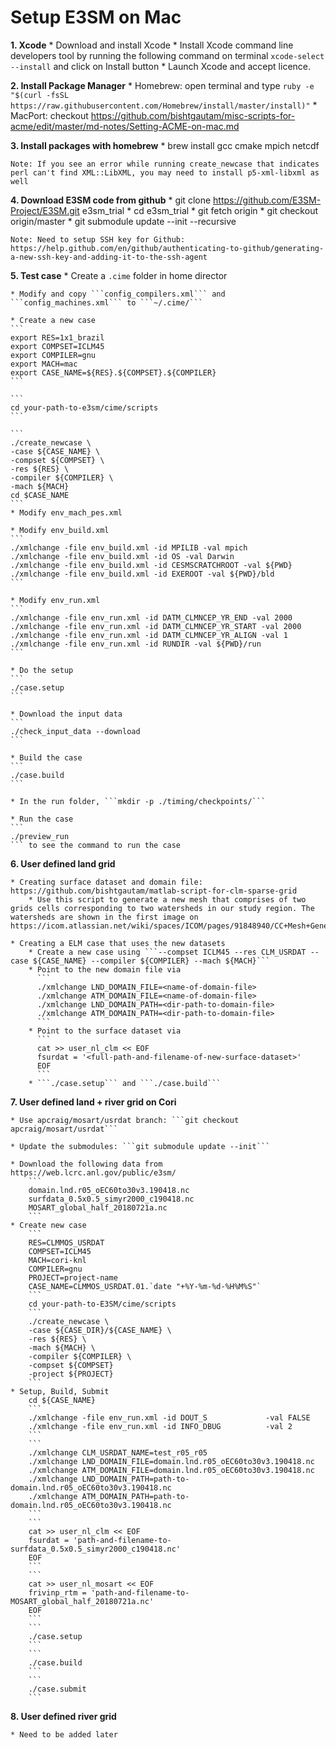 <!--- **Author: Donghui Xu** (<donghui.xu@pnnl.gov>) -->

# Setup E3SM on Mac

**1. Xcode**
	* Download and install Xcode
	* Install Xcode command line developers tool by running the following command on terminal ```xcode-select --install``` and click on Install button
	* Launch Xcode and accept licence.

**2. Install Package Manager**
	* Homebrew: open terminal and type ```ruby -e "$(curl -fsSL https://raw.githubusercontent.com/Homebrew/install/master/install)"```
	* MacPort: checkout https://github.com/bishtgautam/misc-scripts-for-acme/edit/master/md-notes/Setting-ACME-on-mac.md

**3. Install packages with homebrew**
	* brew install gcc cmake mpich netcdf

	Note: If you see an error while running create_newcase that indicates perl can't find XML::LibXML, you may need to install p5-xml-libxml as well

**4. Download E3SM code from github**
	* git clone https://github.com/E3SM-Project/E3SM.git e3sm_trial 
	* cd e3sm_trial
	* git fetch origin
	* git checkout origin/master
	* git submodule update  --init  --recursive

	Note: Need to setup SSH key for Github: https://help.github.com/en/github/authenticating-to-github/generating-a-new-ssh-key-and-adding-it-to-the-ssh-agent

**5. Test case**
	* Create a ```.cime``` folder in home director

	* Modify and copy ```config_compilers.xml``` and ```config_machines.xml``` to ```~/.cime/```

	* Create a new case
	```
	export RES=1x1_brazil
	export COMPSET=ICLM45
	export COMPILER=gnu
	export MACH=mac
	export CASE_NAME=${RES}.${COMPSET}.${COMPILER}
	```

	```
	cd your-path-to-e3sm/cime/scripts
	```

	```
	./create_newcase \
	-case ${CASE_NAME} \
	-compset ${COMPSET} \
	-res ${RES} \
	-compiler ${COMPILER} \
	-mach ${MACH}
	cd $CASE_NAME
	```
	* Modify env_mach_pes.xml

	* Modify env_build.xml
	```
	./xmlchange -file env_build.xml -id MPILIB -val mpich
	./xmlchange -file env_build.xml -id OS -val Darwin
	./xmlchange -file env_build.xml -id CESMSCRATCHROOT -val ${PWD}
	./xmlchange -file env_build.xml -id EXEROOT -val ${PWD}/bld
	```

	* Modify env_run.xml
	```
	./xmlchange -file env_run.xml -id DATM_CLMNCEP_YR_END -val 2000
	./xmlchange -file env_run.xml -id DATM_CLMNCEP_YR_START -val 2000
	./xmlchange -file env_run.xml -id DATM_CLMNCEP_YR_ALIGN -val 1
	./xmlchange -file env_run.xml -id RUNDIR -val ${PWD}/run
	```

	* Do the setup
	```
	./case.setup
	```

	* Download the input data
	```
	./check_input_data --download
	```

	* Build the case
	```
	./case.build
	```

	* In the run folder, ```mkdir -p ./timing/checkpoints/```

	* Run the case
	```
	./preview_run
    ``` to see the command to run the case

**6. User defined land grid**
	
	* Creating surface dataset and domain file: https://github.com/bishtgautam/matlab-script-for-clm-sparse-grid
		* Use this script to generate a new mesh that comprises of two grids cells corresponding to two watersheds in our study region. The watersheds are shown in the first image on https://icom.atlassian.net/wiki/spaces/ICOM/pages/91848940/CC+Mesh+Generation

	* Creating a ELM case that uses the new datasets
		* Create a new case using ```--compset ICLM45 --res CLM_USRDAT --case ${CASE_NAME} --compiler ${COMPILER} --mach ${MACH}```
		* Point to the new domain file via
		  ```
		  ./xmlchange LND_DOMAIN_FILE=<name-of-domain-file>
		  ./xmlchange ATM_DOMAIN_FILE=<name-of-domain-file>
		  ./xmlchange LND_DOMAIN_PATH=<dir-path-to-domain-file>
		  ./xmlchange ATM_DOMAIN_PATH=<dir-path-to-domain-file>
		  ```
		* Point to the surface dataset via
		  ```
		  cat >> user_nl_clm << EOF
		  fsurdat = '<full-path-and-filename-of-new-surface-dataset>'
		  EOF
		  ```
		* ```./case.setup``` and ```./case.build```

**7. User defined land + river grid on Cori**
	
	* Use apcraig/mosart/usrdat branch: ```git checkout apcraig/mosart/usrdat```
	
	* Update the submodules: ```git submodule update --init```

	* Download the following data from https://web.lcrc.anl.gov/public/e3sm/
		```
		domain.lnd.r05_oEC60to30v3.190418.nc
		surfdata_0.5x0.5_simyr2000_c190418.nc
		MOSART_global_half_20180721a.nc
		```
	* Create new case
		```
		RES=CLMMOS_USRDAT
		COMPSET=ICLM45
		MACH=cori-knl
		COMPILER=gnu
		PROJECT=project-name
		CASE_NAME=CLMMOS_USRDAT.01.`date "+%Y-%m-%d-%H%M%S"`
		```
		cd your-path-to-E3SM/cime/scripts
		```
		./create_newcase \
		-case ${CASE_DIR}/${CASE_NAME} \
		-res ${RES} \
		-mach ${MACH} \
		-compiler ${COMPILER} \
		-compset ${COMPSET} 
		-project ${PROJECT}
		```
	* Setup, Build, Submit
		cd ${CASE_NAME}
		```
		./xmlchange -file env_run.xml -id DOUT_S             -val FALSE
		./xmlchange -file env_run.xml -id INFO_DBUG          -val 2
		```
		```
		./xmlchange CLM_USRDAT_NAME=test_r05_r05
		./xmlchange LND_DOMAIN_FILE=domain.lnd.r05_oEC60to30v3.190418.nc
		./xmlchange ATM_DOMAIN_FILE=domain.lnd.r05_oEC60to30v3.190418.nc
		./xmlchange LND_DOMAIN_PATH=path-to-domain.lnd.r05_oEC60to30v3.190418.nc
		./xmlchange ATM_DOMAIN_PATH=path-to-domain.lnd.r05_oEC60to30v3.190418.nc
		```
		```
		cat >> user_nl_clm << EOF
		fsurdat = 'path-and-filename-to-surfdata_0.5x0.5_simyr2000_c190418.nc'
		EOF
		```
		```
		cat >> user_nl_mosart << EOF
		frivinp_rtm = 'path-and-filename-to-MOSART_global_half_20180721a.nc'
		EOF
		```
		```
		./case.setup
		```
		```
		./case.build
		```
		```
		./case.submit
		```

**8. User defined river grid**
	
	* Need to be added later




